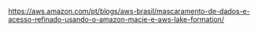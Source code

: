 https://aws.amazon.com/pt/blogs/aws-brasil/mascaramento-de-dados-e-acesso-refinado-usando-o-amazon-macie-e-aws-lake-formation/